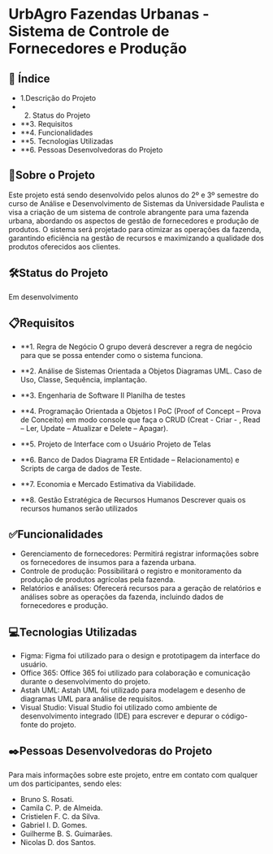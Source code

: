 # UrbAgro Fazendas Urbanas - Sistema de Controle de Fornecedores e Produção 

## 🚀 Índice
- 1.Descrição do Projeto
- 2. Status do Projeto
- **3. Requisitos
- **4. Funcionalidades
- **5. Tecnologias Utilizadas
- **6. Pessoas Desenvolvedoras do Projeto

## 📄Sobre o Projeto
Este projeto está sendo desenvolvido pelos alunos do 2º e 3º semestre do curso de Análise e Desenvolvimento de Sistemas da Universidade Paulista e visa a criação de um sistema de controle abrangente para uma fazenda urbana, abordando os aspectos de gestão de fornecedores e produção de produtos. O sistema será projetado para otimizar as operações da fazenda, garantindo eficiência na gestão de recursos e maximizando a qualidade dos produtos oferecidos aos clientes.


## 🛠️Status do Projeto
Em desenvolvimento

## 📋Requisitos

- **1. Regra de Negócio 
O grupo deverá descrever a regra de negócio para que se possa entender como o sistema funciona.

- **2. Análise de Sistemas Orientada a Objetos 
Diagramas UML. Caso de Uso, Classe, Sequência, implantação.

- **3. Engenharia de Software II 
Planilha de testes

- **4. Programação Orientada a Objetos I 
PoC (Proof of Concept – Prova de Conceito) em modo console que faça o CRUD (Creat - Criar - , Read – Ler, Update – Atualizar e Delete – Apagar).

- **5. Projeto de Interface com o Usuário 
Projeto de Telas

- **6. Banco de Dados 
Diagrama ER Entidade – Relacionamento) e Scripts de carga de dados de Teste.

- **7. Economia e Mercado 
Estimativa da Viabilidade.

- **8. Gestão Estratégica de Recursos Humanos 
Descrever quais os recursos humanos serão utilizados

## ✅Funcionalidades
- Gerenciamento de fornecedores: Permitirá registrar informações sobre os fornecedores de insumos para a fazenda urbana.
- Controle de produção: Possibilitará o registro e monitoramento da produção de produtos agrícolas pela fazenda.
- Relatórios e análises: Oferecerá recursos para a geração de relatórios e análises sobre as operações da fazenda, incluindo dados de fornecedores e produção.

## 💻Tecnologias Utilizadas

- Figma: Figma foi utilizado para o design e prototipagem da interface do usuário.
- Office 365: Office 365 foi utilizado para colaboração e comunicação durante o desenvolvimento do projeto.
- Astah UML: Astah UML foi utilizado para modelagem e desenho de diagramas UML para análise de requisitos.
- Visual Studio: Visual Studio foi utilizado como ambiente de desenvolvimento integrado (IDE) para escrever e depurar o código-fonte do projeto.

## ✒️Pessoas Desenvolvedoras do Projeto

Para mais informações sobre este projeto, entre em contato com qualquer um dos participantes, sendo eles:

- Bruno S. Rosati.
- Camila C. P. de Almeida.
- Cristielen F. C. da Silva.
- Gabriel I. D. Gomes.
- Guilherme B. S. Guimarães.
- Nicolas D. dos Santos.




